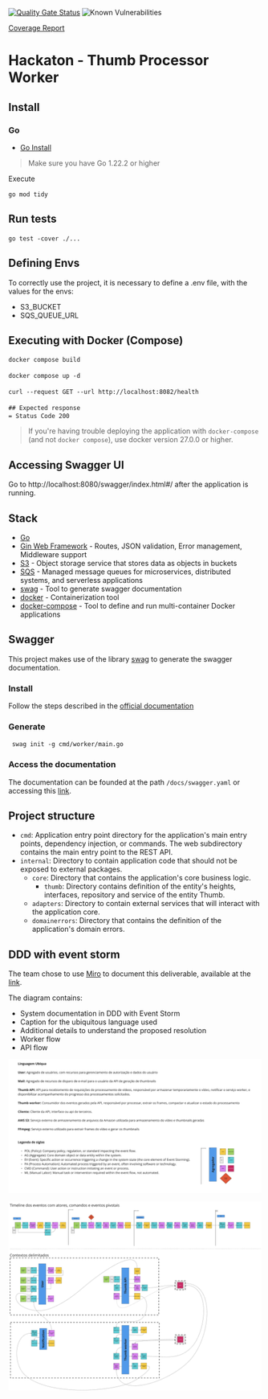 [![Quality Gate Status](https://sonarcloud.io/api/project_badges/measure?project=pangolin-do-golang_thumb-processor-worker&metric=alert_status)](https://sonarcloud.io/summary/new_code?id=pangolin-do-golang_thumb-processor-worker) ![Known Vulnerabilities](https://snyk.io/test/github/pcbarretos/pangolin-do-golang/tech-challenge/badge.svg)

[Coverage Report](https://sonarcloud.io/summary/overall?id=pangolin-do-golang_thumb-processor-worker)


# Hackaton - Thumb Processor Worker

## Install

### Go

- [Go Install](https://go.dev/doc/install)

> Make sure you have Go 1.22.2 or higher

Execute

```shell
go mod tidy
```

## Run tests

```shell
go test -cover ./...
```

## Defining Envs

To correctly use the project, it is necessary to define a .env file, with the values for the envs:

* S3_BUCKET
* SQS_QUEUE_URL

## Executing with Docker (Compose)

```shell
docker compose build

docker compose up -d

curl --request GET --url http://localhost:8082/health

## Expected response
= Status Code 200
```

> If you're having trouble deploying the application with `docker-compose` (and not `docker compose`), use docker version 27.0.0 or higher.

## Accessing Swagger UI

Go to http://localhost:8080/swagger/index.html#/ after the application is running.

## Stack

- [Go](https://go.dev/)
- [Gin Web Framework](https://gin-gonic.com/) - Routes, JSON validation, Error management, Middleware support
- [S3](https://aws.amazon.com/pt/s3/) - Object storage service that stores data as objects in buckets
- [SQS](https://aws.amazon.com/pt/s3/) - Managed message queues for microservices, distributed systems, and serverless applications
- [swag](https://aws.amazon.com/pt/sqs/) - Tool to generate swagger documentation
- [docker](https://www.docker.com/) - Containerization tool
- [docker-compose](https://docs.docker.com/compose/) - Tool to define and run multi-container Docker applications

## Swagger

This project makes use of the library [swag](https://github.com/swaggo/swag?tab=readme-ov-file#how-to-use-it-with-gin) to generate the swagger documentation.

### Install

Follow the steps described in the [official documentation](https://github.com/swaggo/swag?tab=readme-ov-file#getting-started)

### Generate

```shell
 swag init -g cmd/worker/main.go 
```

### Access the documentation

The documentation can be founded at the path `/docs/swagger.yaml` or accessing this [link](./docs/swagger.yaml).

## Project structure

- `cmd`: Application entry point directory for the application's main entry points, dependency injection, or commands. The web subdirectory contains the main entry point to the REST API.
- `internal`: Directory to contain application code that should not be exposed to external packages.
    - `core`: Directory that contains the application's core business logic.
        - `thumb`: Directory contains definition of the entity's heights, interfaces, repository and service of the entity Thumb.
    - `adapters`: Directory to contain external services that will interact with the application core.
    - `domainerrors`: Directory that contains the definition of the application's domain errors.

## DDD with event storm

The team chose to use [Miro](https://miro.com/) to document this deliverable, available at the [link](https://miro.com/app/board/uXjVLr7Fxbo=/).

The diagram contains:

* System documentation in DDD with Event Storm
* Caption for the ubiquitous language used
* Additional details to understand the proposed resolution
* Worker  flow
* API flow

![ubiquitous language](./assets/linguagem%20ubiqua.png)

![event storm](./assets/event%20storm.png)
